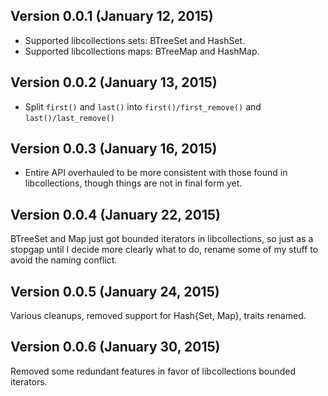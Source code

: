 Version 0.0.1 (January 12, 2015)
-------------------------------
* Supported libcollections sets: BTreeSet and HashSet.
* Supported libcollections maps: BTreeMap and HashMap.

Version 0.0.2 (January 13, 2015)
--------------------------------
* Split `first()` and `last()` into `first()/first_remove()` and `last()/last_remove()`

Version 0.0.3 (January 16, 2015)
--------------------------------
* Entire API overhauled to be more consistent with those found in libcollections,
though things are not in final form yet.

Version 0.0.4 (January 22, 2015)
--------------------------------
BTreeSet and Map just got bounded iterators in libcollections, so just as a stopgap
until I decide more clearly what to do, rename some of my stuff to avoid the
naming conflict.

Version 0.0.5 (January 24, 2015)
--------------------------------
Various cleanups, removed support for Hash{Set, Map}, traits renamed.

Version 0.0.6 (January 30, 2015)
--------------------------------
Removed some redundant features in favor of libcollections bounded iterators.
